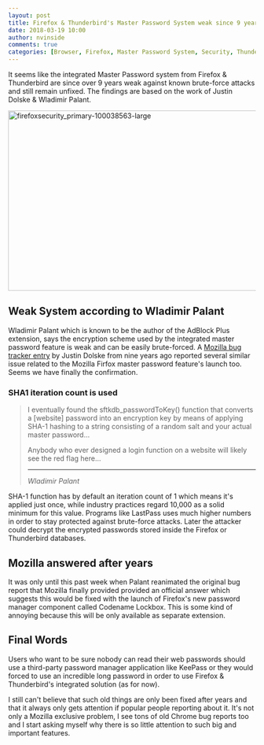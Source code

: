 ```yaml
---
layout: post
title: Firefox & Thunderbird's Master Password System weak since 9 years
date: 2018-03-19 10:00
author: nvinside
comments: true
categories: [Browser, Firefox, Master Password System, Security, Thunderbird]
---
```

It seems like the integrated Master Password system from Firefox &amp; Thunderbird are since over 9 years weak against known brute-force attacks and still remain unfixed. The findings are based on the work of Justin Dolske &amp; Wladimir Palant.

<img class="  wp-image-3926 aligncenter" src="https://chefkochblog.files.wordpress.com/2018/03/firefoxsecurity_primary-100038563-large.jpg" alt="firefoxsecurity_primary-100038563-large" width="549" height="366" />

<!--more-->

<h2>Weak System according to Wladimir Palant</h2>

Wladimir Palant which is known to be the author of the AdBlock Plus extension, says the encryption scheme used by the integrated master password feature is weak and can be easily brute-forced. A <a href="https://bugzilla.mozilla.org/show_bug.cgi?id=524403" target="_blank" rel="nofollow noopener">Mozilla bug tracker entry</a> by Justin Dolske from nine years ago reported several similar issue related to the Mozilla Firfox master password feature's launch too. Seems we have finally the confirmation.

<h3>SHA1 iteration count is used</h3>

<blockquote>I eventually found the sftkdb_passwordToKey() function that converts a [website] password into an encryption key by means of applying SHA-1 hashing to a string consisting of a random salt and your actual master password...

Anybody who ever designed a login function on a website will likely see the red flag here...

<hr />

<em>Wladimir Palant</em></blockquote>

SHA-1 function has by default an iteration count of 1 which means it's applied just once, while industry practices regard 10,000 as a solid minimum for this value. Programs like LastPass uses much higher numbers in order to stay protected against brute-force attacks. Later the attacker could decrypt the encrypted passwords stored inside the Firefox or Thunderbird databases.

<h2>Mozilla answered after years</h2>

It was only until this past week when Palant reanimated the original bug report that Mozilla finally provided provided an official answer which suggests this would be fixed with the launch of Firefox's new password manager component called Codename Lockbox. This is some kind of annoying because this will be only available as separate extension.

<h2>Final Words</h2>

Users who want to be sure nobody can read their web passwords should use a third-party password manager application like KeePass or they would forced to use an incredible long password in order to use Firefox &amp; Thunderbird's integrated solution (as for now).

I still can't believe that such old things are only been fixed after years and that it always only gets attention if popular people reporting about it. It's not only a Mozilla exclusive problem, I see tons of old Chrome bug reports too and I start asking myself why there is so little attention to such big and important features.
